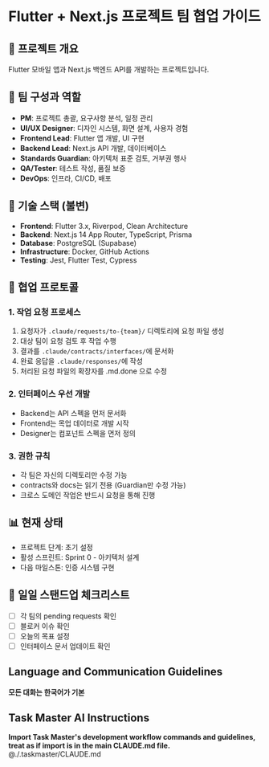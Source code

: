 # Flutter + Next.js 프로젝트 팀 협업 가이드

## 🎯 프로젝트 개요
Flutter 모바일 앱과 Next.js 백엔드 API를 개발하는 프로젝트입니다.

## 👥 팀 구성과 역할
- **PM**: 프로젝트 총괄, 요구사항 분석, 일정 관리
- **UI/UX Designer**: 디자인 시스템, 화면 설계, 사용자 경험
- **Frontend Lead**: Flutter 앱 개발, UI 구현
- **Backend Lead**: Next.js API 개발, 데이터베이스
- **Standards Guardian**: 아키텍처 표준 검토, 거부권 행사
- **QA/Tester**: 테스트 작성, 품질 보증
- **DevOps**: 인프라, CI/CD, 배포

## 📐 기술 스택 (불변)
- **Frontend**: Flutter 3.x, Riverpod, Clean Architecture
- **Backend**: Next.js 14 App Router, TypeScript, Prisma
- **Database**: PostgreSQL (Supabase)
- **Infrastructure**: Docker, GitHub Actions
- **Testing**: Jest, Flutter Test, Cypress

## 🤝 협업 프로토콜

### 1. 작업 요청 프로세스
1. 요청자가 `.claude/requests/to-{team}/` 디렉토리에 요청 파일 생성
2. 대상 팀이 요청 검토 후 작업 수행
3. 결과를 `.claude/contracts/interfaces/`에 문서화
4. 완료 응답을 `.claude/responses/`에 작성
5. 처리된 요청 파일의 확장자를 .md.done 으로 수정 

### 2. 인터페이스 우선 개발
- Backend는 API 스펙을 먼저 문서화
- Frontend는 목업 데이터로 개발 시작
- Designer는 컴포넌트 스펙을 먼저 정의

### 3. 권한 규칙
- 각 팀은 자신의 디렉토리만 수정 가능
- contracts와 docs는 읽기 전용 (Guardian만 수정 가능)
- 크로스 도메인 작업은 반드시 요청을 통해 진행

## 📊 현재 상태
- 프로젝트 단계: 초기 설정
- 활성 스프린트: Sprint 0 - 아키텍처 설계
- 다음 마일스톤: 인증 시스템 구현

## 🔄 일일 스탠드업 체크리스트
- [ ] 각 팀의 pending requests 확인
- [ ] 블로커 이슈 확인
- [ ] 오늘의 목표 설정
- [ ] 인터페이스 문서 업데이트 확인

## Language and Communication Guidelines
**모든 대화는 한국어가 기본**

## Task Master AI Instructions
**Import Task Master's development workflow commands and guidelines, treat as if import is in the main CLAUDE.md file.**
@./.taskmaster/CLAUDE.md
